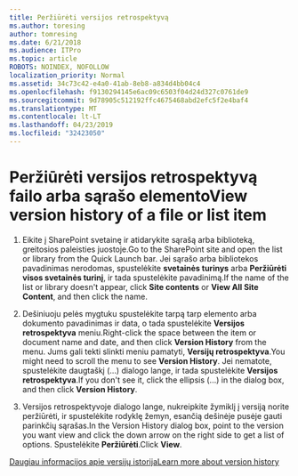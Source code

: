 ```yaml
---
title: Peržiūrėti versijos retrospektyvą
ms.author: toresing
author: tomresing
ms.date: 6/21/2018
ms.audience: ITPro
ms.topic: article
ROBOTS: NOINDEX, NOFOLLOW
localization_priority: Normal
ms.assetid: 34c73c42-e4a0-41ab-8eb8-a834d4bb04c4
ms.openlocfilehash: f9130294145e6ac09c6503f04d24d327c0761de9
ms.sourcegitcommit: 9d78905c512192ffc4675468abd2efc5f2e4baf4
ms.translationtype: MT
ms.contentlocale: lt-LT
ms.lasthandoff: 04/23/2019
ms.locfileid: "32423050"
---
```

# <a name="view-version-history-of-a-file-or-list-item"></a><span data-ttu-id="4b817-102">Peržiūrėti versijos retrospektyvą failo arba sąrašo elemento</span><span class="sxs-lookup"><span data-stu-id="4b817-102">View version history of a file or list item</span></span>

1. <span data-ttu-id="4b817-103">Eikite į SharePoint svetainę ir atidarykite sąrašą arba biblioteką, greitosios paleisties juostoje.</span><span class="sxs-lookup"><span data-stu-id="4b817-103">Go to the SharePoint site and open the list or library from the Quick Launch bar.</span></span> <span data-ttu-id="4b817-104">Jei sąrašo arba bibliotekos pavadinimas nerodomas, spustelėkite **svetainės turinys** arba **Peržiūrėti visos svetainės turinį**, ir tada spustelėkite pavadinimą.</span><span class="sxs-lookup"><span data-stu-id="4b817-104">If the name of the list or library doesn't appear, click **Site contents** or **View All Site Content**, and then click the name.</span></span>
    
2. <span data-ttu-id="4b817-105">Dešiniuoju pelės mygtuku spustelėkite tarpą tarp elemento arba dokumento pavadinimas ir data, o tada spustelėkite **Versijos retrospektyva** meniu.</span><span class="sxs-lookup"><span data-stu-id="4b817-105">Right-click the space between the item or document name and date, and then click **Version History** from the menu.</span></span> <span data-ttu-id="4b817-106">Jums gali tekti slinkti meniu pamatyti, **Versijų retrospektyva**.</span><span class="sxs-lookup"><span data-stu-id="4b817-106">You might need to scroll the menu to see **Version History**.</span></span> <span data-ttu-id="4b817-107">Jei nematote, spustelėkite daugtaškį (...) dialogo lange, ir tada spustelėkite **Versijos retrospektyva**.</span><span class="sxs-lookup"><span data-stu-id="4b817-107">If you don't see it, click the ellipsis (...) in the dialog box, and then click **Version History**.</span></span>
    
3. <span data-ttu-id="4b817-108">Versijos retrospektyvoje dialogo lange, nukreipkite žymiklį į versiją norite peržiūrėti, ir spustelėkite rodyklę žemyn, esančią dešinėje pusėje gauti parinkčių sąrašas.</span><span class="sxs-lookup"><span data-stu-id="4b817-108">In the Version History dialog box, point to the version you want view and click the down arrow on the right side to get a list of options.</span></span> <span data-ttu-id="4b817-109">Spustelėkite **Peržiūrėti**.</span><span class="sxs-lookup"><span data-stu-id="4b817-109">Click **View**.</span></span>
    
[<span data-ttu-id="4b817-110">Daugiau informacijos apie versijų istorija</span><span class="sxs-lookup"><span data-stu-id="4b817-110">Learn more about version history</span></span>](https://go.microsoft.com/fwlink/?linkid=875709)
  

